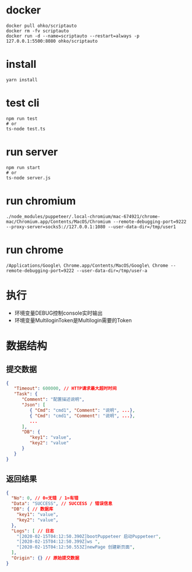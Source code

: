 # docker
```
docker pull ohko/scriptauto
docker rm -fv scriptauto
docker run -d --name=scriptauto --restart=always -p 127.0.0.1:5500:8080 ohko/scriptauto
```

# install
```
yarn install
```

# test cli
```
npm run test
# or
ts-node test.ts
```

# run server
```
npm run start
# or
ts-node server.js
```

# run chromium
```
./node_modules/puppeteer/.local-chromium/mac-674921/chrome-mac/Chromium.app/Contents/MacOS/Chromium --remote-debugging-port=9222 --proxy-server=socks5://127.0.0.1:1080 --user-data-dir=/tmp/user1
```

# run chrome
```
/Applications/Google\ Chrome.app/Contents/MacOS/Google\ Chrome --remote-debugging-port=9222 --user-data-dir=/tmp/user-a
```

# 执行
- 环境变量DEBUG控制console实时输出
- 环境变量MultiloginToken是Multilogin需要的Token

# 数据结构

## 提交数据
```json
{
   "Timeout": 600000, // HTTP请求最大超时时间
   "Task": {
      "Comment": "配置描述说明",
      "Json": [
         { "Cmd": "cmd1", "Comment": "说明", ...},
         { "Cmd": "cmd1", "Comment": "说明", ...},
         ...
      ],
      "DB": {
         "key1": "value",
         "key2": "value"
      }
   }
}
```

## 返回结果
```json
{
  "No": 0, // 0=无错 / 1=有错
  "Data": "SUCCESS", // SUCCESS / 错误信息
  "DB": { // 数据库
    "key1": "value",
    "key2": "value",
  },
  "Logs": [ // 日志
    "[2020-02-15T04:12:50.390Z]bootPuppeteer 启动Puppeteer",
    "[2020-02-15T04:12:50.399Z]ws ",
    "[2020-02-15T04:12:50.553Z]newPage 创建新页面",
  ],
  "Origin": {} // 原始提交数据
}
```